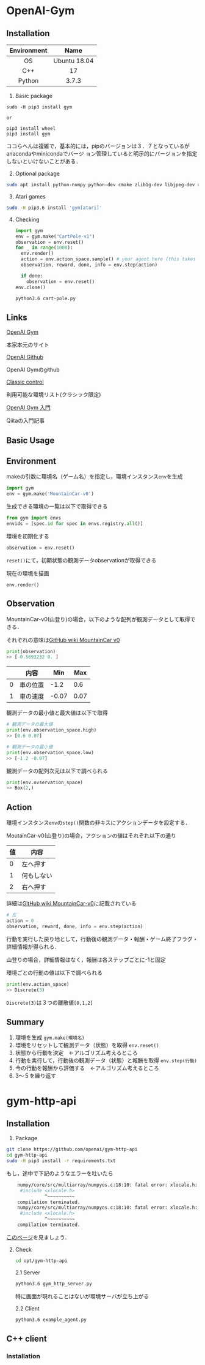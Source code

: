 # OpenAI-Gym

## Installation

|Environment|Name|
|:---------:|:--:|
|OS         |Ubuntu 18.04|
|C++        |17|
|Python     |3.7.3|

1. Basic package

```
sudo -H pip3 install gym

or 

pip3 install wheel
pip3 install gym
```

​	ココらへんは複雑で，基本的には，pipのバージョンは３．７となっているがanacondaやminicondaでバージ	ョン管理していると明示的にバージョンを指定しないといけないことがある．

2. Optional package

```sh
sudo apt install python-numpy python-dev cmake zlib1g-dev libjpeg-dev xvfb xorg-dev python-opengl libboost-all-dev libsdl2-dev swig
```

3. Atari games

```sh
sudo -H pip3.6 install 'gym[atari]'
```

4. Checking

   ```python
   import gym
   env = gym.make("CartPole-v1")
   observation = env.reset()
   for _ in range(1000):
     env.render()
     action = env.action_space.sample() # your agent here (this takes random actions)
     observation, reward, done, info = env.step(action)
   
     if done:
       observation = env.reset()
   env.close()
   ```

     ```sh
   python3.6 cart-pole.py
     ```

   

## Links

[OpenAI Gym]([https://gym.openai.com](https://gym.openai.com/))

本家本元のサイト

[OpenAI Github](https://github.com/openai/gym)

OpenAI Gymのgithub

[Classic control](https://gym.openai.com/envs/#classic_control)

利用可能な環境リスト(クラシック限定)

[OpenAI Gym 入門](https://qiita.com/ishizakiiii/items/75bc2176a1e0b65bdd16)

Qiitaの入門記事



## Basic Usage

## Environment

makeの引数に環境名（ゲーム名）を指定し，環境インスタンス`env`を生成

```python
import gym
env = gym.make('MountainCar-v0')
```

生成できる環境の一覧は以下で取得できる

```python
from gym import envs
envids = [spec.id for spec in envs.registry.all()]
```

環境を初期化する

```python
observation = env.reset()
```

`reset()`にて，初期状態の観測データobservationが取得できる

現在の環境を描画

```
env.render()
```

## Observation

MountainCar-v0(山登り)の場合，以下のような配列が観測データとして取得できる．

それぞれの意味は[GitHub wiki MountainCar v0](https://github.com/openai/gym/wiki/MountainCar-v0#observation)

```python
print(observation)
>> [-0.5693232 0. ]
```

|      | 内容     | Min   | Max  |
| ---- | -------- | ----- | ---- |
| 0    | 車の位置 | -1.2  | 0.6  |
| 1    | 車の速度 | -0.07 | 0.07 |

観測データの最小値と最大値は以下で取得

```python
# 観測データの最大値
print(env.observation_space.high)
>> [0.6 0.07]

# 観測データの最小値
print(env.observation_space.low)
>> [-1.2 -0.07]
```

観測データの配列次元は以下で調べられる

```python
print(env.ovservation_space)
>> Box(2,)
```



## Action

環境インスタンス`env`の`step()`関数の非キスにアクションデータを設定する．

MoutainCar-v0(山登り)の場合，アクションの値はそれぞれ以下の通り

| 値   | 内容       |
| ---- | ---------- |
| 0    | 左へ押す   |
| 1    | 何もしない |
| 2    | 右へ押す   |

詳細は[GitHub wiki MountainCar-v0](https://github.com/openai/gym/wiki/MountainCar-v0#actions)に記載されている

```python
# 左
action = 0
observation, reward, done, info = env.step(action)
```

行動を実行した戻り地として，行動後の観測データ・報酬・ゲーム終了フラグ・詳細情報が得られる．

山登りの場合，詳細情報はなく，報酬は各ステップごとに-1と固定



環境ごとの行動の値は以下で調べられる

```python
print(env.action_space)
>> Discrete(3)
```

`Discrete(3)`は３つの離散値`[0,1,2]`



## Summary

1. 環境を生成 `gym.make(環境名)`
2. 環境をリセットして観測データ（状態）を取得 `env.reset()`
3. 状態から行動を決定　←アルゴリズム考えるところ
4. 行動を実行して，行動後の観測データ（状態）と報酬を取得 `env.step(行動)`
5. 今の行動を報酬から評価する　←アルゴリズム考えるところ
6. 3〜５を繰り返す



# gym-http-api

## Installation

1. Package

```sh
git clone https://github.com/openai/gym-http-api
cd gym-http-api
sudo -H pip3 install -r requirements.txt 
```

もし，途中で下記のようなエラーを吐いたら

```sh
    numpy/core/src/multiarray/numpyos.c:18:10: fatal error: xlocale.h: No such file or directory
     #include <xlocale.h>
              ^~~~~~~~~~~
    compilation terminated.
    numpy/core/src/multiarray/numpyos.c:18:10: fatal error: xlocale.h: No such file or directory
     #include <xlocale.h>
              ^~~~~~~~~~~
    compilation terminated.

```

[このページ](https://stackoverflow.com/questions/51041109/numpy-1-11-doesnt-install-in-virtualenv-ubuntu-studio)を見ましょう．

2. Check

   ```sh
   cd opt/gym-http-api
   ```

   2.1 Server

   ```sh
   python3.6 gym_http_server.py
   ```

   特に画面が現れることはないが環境サーバが立ち上がる

   2.2 Client

   ```sh
   python3.6 example_agent.py
   ```



## C++ client

### Installation



